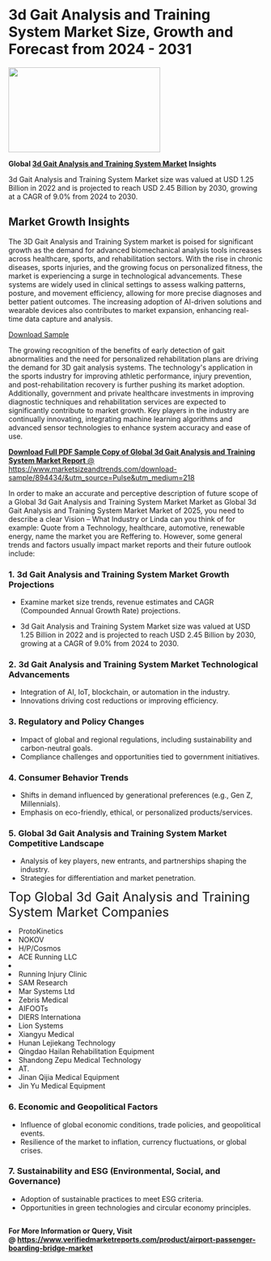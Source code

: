<H1>3d Gait Analysis and Training System Market Size, Growth and Forecast from 2024 - 2031</H1><img class="aligncenter size-medium wp-image-584254" src="https://thirdeyenews.in/wp-content/uploads/2024/09/Global-Market-Research-300x168.jpeg" alt="" width="300" height="168" /><p><strong>Global&nbsp;<a href="https://www.marketsizeandtrends.com/download-sample/894434/&amp;utm_source=Pulse&amp;utm_medium=218">3d Gait Analysis and Training System Market</a> Insights</strong></p><p>3d Gait Analysis and Training System Market size was valued at USD 1.25 Billion in 2022 and is projected to reach USD 2.45 Billion by 2030, growing at a CAGR of 9.0% from 2024 to 2030.</p><p><h2>Market Growth Insights</h2> <p>The 3D Gait Analysis and Training System market is poised for significant growth as the demand for advanced biomechanical analysis tools increases across healthcare, sports, and rehabilitation sectors. With the rise in chronic diseases, sports injuries, and the growing focus on personalized fitness, the market is experiencing a surge in technological advancements. These systems are widely used in clinical settings to assess walking patterns, posture, and movement efficiency, allowing for more precise diagnoses and better patient outcomes. The increasing adoption of AI-driven solutions and wearable devices also contributes to market expansion, enhancing real-time data capture and analysis.</p> <p><a href="#">Download Sample</a></p> <p>The growing recognition of the benefits of early detection of gait abnormalities and the need for personalized rehabilitation plans are driving the demand for 3D gait analysis systems. The technology's application in the sports industry for improving athletic performance, injury prevention, and post-rehabilitation recovery is further pushing its market adoption. Additionally, government and private healthcare investments in improving diagnostic techniques and rehabilitation services are expected to significantly contribute to market growth. Key players in the industry are continually innovating, integrating machine learning algorithms and advanced sensor technologies to enhance system accuracy and ease of use.</p> <p><a href="#"></p><p><span class=""><strong>Download Full PDF Sample Copy of Global 3d Gait Analysis and Training System Market Report</strong> @ <a href="https://www.marketsizeandtrends.com/download-sample/894434/&amp;utm_source=Pulse&amp;utm_medium=218" target="_blank">https://www.marketsizeandtrends.com/download-sample/894434/&amp;utm_source=Pulse&amp;utm_medium=218</a></span></p><p>In order to make an accurate and perceptive description of future scope of a Global&nbsp;3d Gait Analysis and Training System Market Market as Global&nbsp;3d Gait Analysis and Training System Market Market of 2025, you need to describe a clear Vision &ndash; What Industry or Linda can you think of for example: Quote from a Technology, healthcare, automotive, renewable energy, name the market you are Reffering to. However, some general trends and factors usually impact market reports and their future outlook include:</p><h3>1.&nbsp;<strong>3d Gait Analysis and Training System Market Growth Projections</strong></h3><ul><li>Examine market size trends, revenue estimates and CAGR (Compounded Annual Growth Rate) projections.</li><li><p>3d Gait Analysis and Training System Market size was valued at USD 1.25 Billion in 2022 and is projected to reach USD 2.45 Billion by 2030, growing at a CAGR of 9.0% from 2024 to 2030.</p></li></ul><h3>2.&nbsp;<strong>3d Gait Analysis and Training System Market Technological Advancements</strong></h3><ul><li>Integration of AI, IoT, blockchain, or automation in the industry.</li><li>Innovations driving cost reductions or improving efficiency.</li></ul><h3>3.&nbsp;<strong>Regulatory and Policy Changes</strong></h3><ul><li>Impact of global and regional regulations, including sustainability and carbon-neutral goals.</li><li>Compliance challenges and opportunities tied to government initiatives.</li></ul><h3>4.&nbsp;<strong>Consumer Behavior Trends</strong></h3><ul><li>Shifts in demand influenced by generational preferences (e.g., Gen Z, Millennials).</li><li>Emphasis on eco-friendly, ethical, or personalized products/services.</li></ul><h3>5.&nbsp;<strong>Global 3d Gait Analysis and Training System Market Competitive Landscape</strong></h3><ul><li>Analysis of key players, new entrants, and partnerships shaping the industry.</li><li>Strategies for differentiation and market penetration.</li></ul><p data-pm-slice="1 1 []"><span style="color: inherit; font-family: inherit; font-size: 25px;">Top Global 3d Gait Analysis and Training System Market Companies</span></p><div class="" data-test-id=""><p><li>ProtoKinetics</li><li> NOKOV</li><li> H/P/Cosmos</li><li> ACE Running LLC</li><li></li><li> Running lnjury Clinic</li><li> SAM Research</li><li> Mar Systems Ltd</li><li> Zebris Medical</li><li> AIFOOTs</li><li> DIERS Internationa</li><li> Lion Systems</li><li> Xiangyu Medical</li><li> Hunan Lejiekang Technology</li><li> Qingdao Hailan Rehabilitation Equipment</li><li> Shandong Zepu Medical Technology</li><li> AT.</li><li> Jinan Qijia Medical Equipment</li><li> Jin Yu Medical Equipment</li></p></div><h3>6.&nbsp;<strong>Economic and Geopolitical Factors</strong></h3><ul><li>Influence of global economic conditions, trade policies, and geopolitical events.</li><li>Resilience of the market to inflation, currency fluctuations, or global crises.</li></ul><h3>7.&nbsp;<strong>Sustainability and ESG (Environmental, Social, and Governance)</strong></h3><ul><li>Adoption of sustainable practices to meet ESG criteria.</li><li>Opportunities in green technologies and circular economy principles.</li></ul><h2><strong style="font-size: 14px;">For More Information or Query, Visit @&nbsp;</strong><a style="background-color: #ffffff; font-size: 14px;" href="https://www.marketsizeandtrends.com/report/3d-gait-analysis-and-training-system-market/" target="_blank">https://www.verifiedmarketreports.com/product/airport-passenger-boarding-bridge-market</a></h2>
